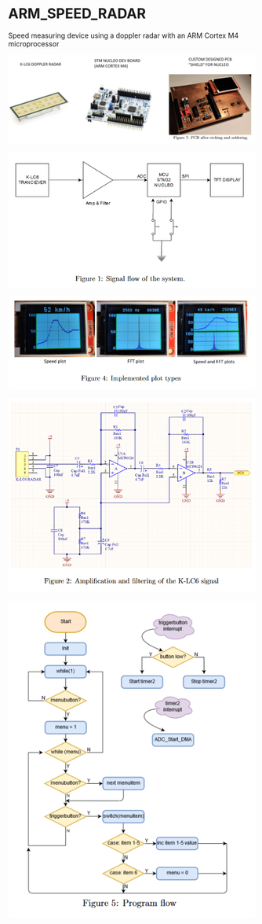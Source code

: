# ARM_SPEED_RADAR
Speed measuring device using a doppler radar with an ARM Cortex M4 microprocessor


<p align="center">
  <img src="https://github.com/matlin975/ARM_SPEED_RADAR/blob/main/hardware.png"/>
</p>

<p align="center">
  <img src="https://github.com/matlin975/ARM_SPEED_RADAR/blob/main/overview.png"/>
</p>

<p align="center">
  <img src="https://github.com/matlin975/ARM_SPEED_RADAR/blob/main/display.png"/>
</p>

<p align="center">
  <img src="https://github.com/matlin975/ARM_SPEED_RADAR/blob/main/signal_conditioning.png"/>
</p>

<p align="center">
  <img src="https://github.com/matlin975/ARM_SPEED_RADAR/blob/main/programflow.png"/>
</p>
